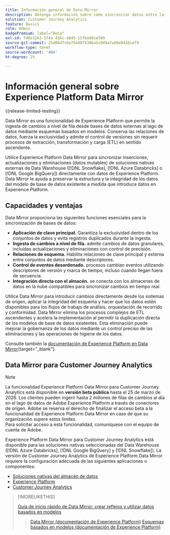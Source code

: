 ```yaml
---
title: Información general de Data Mirror
description: Obtenga información sobre cómo sincronizar datos entre las soluciones nativas de Data Warehouse y Customer Journey Analytics
solution: Customer Journey Analytics
feature: Basics
role: Admin
badgePremium: label="Beta"
exl-id: f40e1263-1f4a-416c-a045-15fbe68ce509
source-git-commit: 25d0647c6a764d8f4306a5c049a7a68e0426cef9
workflow-type: tm+mt
source-wordcount: '404'
ht-degree: 2%

---
```


# Información general sobre Experience Platform Data Mirror

{{release-limited-testing}}

Data Mirror es una funcionalidad de Experience Platform que permite la ingesta de cambios a nivel de fila desde bases de datos externas al lago de datos mediante esquemas basados en modelos. Conserva las relaciones de datos, fuerza la exclusividad y admite el control de versiones sin requerir procesos de extracción, transformación y carga (ETL) en sentido ascendente.

Utilice Experience Platform Data Mirror para sincronizar inserciones, actualizaciones y eliminaciones (datos mutables) de soluciones nativas externas de Data Warehouse ([!DNL Snowflake], [!DNL Azure Databricks] o [!DNL Google BigQuery]) directamente con datos de Experience Platform. Data Mirror le ayuda a preservar la estructura y la integridad de los datos del modelo de base de datos existente a medida que introduce datos en Experience Platform.

## Capacidades y ventajas

Data Mirror proporciona las siguientes funciones esenciales para la sincronización de bases de datos:

* **Aplicación de clave principal.** Garantiza la exclusividad dentro de los conjuntos de datos y evita registros duplicados durante la ingesta.
* **Ingesta de cambios a nivel de fila.** admite cambios de datos granulares, incluidas actualizaciones y eliminaciones con control de precisión.
* **Relaciones de esquema.** Habilita relaciones de clave principal y externa entre conjuntos de datos mediante descriptores.
* **Control de eventos desordenado.** procesos cambian eventos utilizando descriptores de versión y marca de tiempo, incluso cuando llegan fuera de secuencia.
* **Integración directa con el almacén.** se conecta con los almacenes de datos en la nube compatibles para sincronizar cambios en tiempo real.

Utilice Data Mirror para introducir cambios directamente desde los sistemas de origen, aplicar la integridad del esquema y hacer que los datos estén disponibles para los flujos de trabajo de análisis, orquestación de recorrido y conformidad. Data Mirror elimina los procesos complejos de ETL ascendentes y acelera la implementación al permitir la duplicación directa de los modelos de base de datos existentes. Esta eliminación puede mejorar la gobernanza de los datos mediante un control preciso de las eliminaciones y las operaciones de higiene de los datos.

Consulte también la [documentación de Experience Platform en Data Mirror](https://experienceleague.adobe.com/en/docs/experience-platform/xdm/data-mirror/overview){target="_blank"}.

## Data Mirror para Customer Journey Analytics

>[!NOTE]
>
>La funcionalidad Experience Platform Data Mirror para Customer Journey Analytics está disponible en **versión beta pública** hasta el 25 de marzo de 2026. Los clientes pueden ingerir hasta 2 millones de filas de cambios al día en el lago de datos de Adobe Experience Platform a través de conectores de origen. Adobe se reserva el derecho de finalizar el acceso beta a la funcionalidad de Experience Platform Data Mirror en caso de que su organización supere estos límites. <br/>Para solicitar acceso a esta funcionalidad, comuníquese con el equipo de cuenta de Adobe.
>

Experience Platform Data Mirror para Customer Journey Analytics está disponible para las soluciones nativas seleccionadas del Data Warehouse ([!DNL Azure Databricks], [!DNL Google BigQuery] y [!DNL Snowflake]). La versión de Customer Journey Analytics de Experience Platform Data Mirror requiere la configuración adecuada de las siguientes aplicaciones o componentes:

* [Soluciones nativas del almacén de datos](datawarehouse.md)
* [Experience Platform](aep.md)
* [Customer Journey Analytics](cja.md)

>[!MORELIKETHIS]
>
>[Guía de inicio rápido de Data Mirror: crear reflejos y utilizar datos basados en modelos](model-based.md)
>>[Data Mirror (documentación de Experience Platform)](https://experienceleague.adobe.com/en/docs/experience-platform/xdm/data-mirror/overview)
>>[Esquemas basados en modelos (documentación de Experience Platform)](https://experienceleague.adobe.com/en/docs/experience-platform/xdm/schema/model-based)
